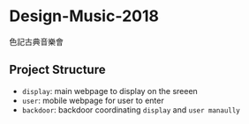 # Design-Music-2018
色記古典音樂會

## Project Structure
* `display`: main webpage to display on the sreeen
* `user`: mobile webpage for user to enter
* `backdoor`: backdoor coordinating `display` and `user manaully
`
